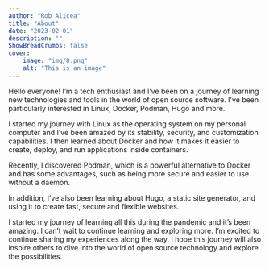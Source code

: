 ```yaml
---
author: "Rob Alicea"
title: "About"
date: "2023-02-01"
description: ""
ShowBreadCrumbs: false
cover:
    image: "img/8.png"
    alt: "This is an image"
---
```


Hello everyone! I’m a tech enthusiast and I’ve been on a journey of learning new technologies and tools in the world of open source software. I’ve been particularly interested in Linux, Docker, Podman, Hugo and more.

I started my journey with Linux as the operating system on my personal computer and I’ve been amazed by its stability, security, and customization capabilities. I then learned about Docker and how it makes it easier to create, deploy, and run applications inside containers.

Recently, I discovered Podman, which is a powerful alternative to Docker and has some advantages, such as being more secure and easier to use without a daemon.

In addition, I’ve also been learning about Hugo, a static site generator, and using it to create fast, secure and flexible websites.

I started my journey of learning all this during the pandemic and it’s been amazing. I can’t wait to continue learning and exploring more. I’m excited to continue sharing my experiences along the way. I hope this journey will also inspire others to dive into the world of open source technology and explore the possibilities.